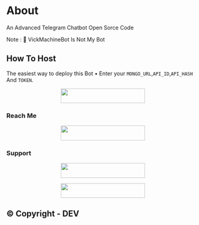 # About
An Advanced Telegram Chatbot Open Sorce Code

Note : 📝 VickMachineBot Is Not My Bot
## How To Host
The easiest way to deploy this Bot
• Enter your ```MONGO_URL```,```API_ID```,```API_HASH``` And ```TOKEN```.
<p align="center"><a href="https://heroku.com/deploy?template=https://github.com/Devarora0981/Demv-Vimk"> <img src="https://img.shields.io/badge/Deploy%20To%20Heroku-black?style=for-the-badge&logo=heroku" width="220" height="38.45"/></a></p>
 
### Reach Me

<p align="center"><a href="https://t.me/Spodormon_Bot"> <img src="https://img.shields.io/badge/Telegram%20Bot-pink?style=for-the-badge" width="220" height="38.45"/></a></p>

### Support 

<p align="center"><a href="https://t.me/we_rfriends"> <img src="https://img.shields.io/badge/SUPPORT-green?style=for-the-badge" width="220" height="38.45"/></a></p>

<p align="center"><a href="https://t.me/DEVBOTZ"> <img src="https://img.shields.io/badge/DEV%20BOTZ-blue?style=for-the-badge" width="220" height="38.45"/></a></p>

## © Copyright - DEV 
